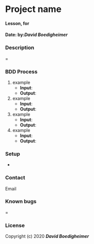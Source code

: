 # Project name
#### Lesson, for
#### Date:  by:_**David Boedigheimer**_
### Description
=
### BDD Process
1. example
      * **Input**:
      * **Output**:
1. example
      * **Input**:
      * **Output**:
1. example
      * **Input**:
      * **Output**:
1. example
      * **Input**:
      * **Output**:
### Setup
*
### Contact
Email
### Known bugs
=
### License

Copyright (c) 2020 _**David Boedigheimer**_
